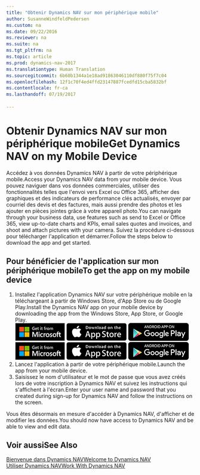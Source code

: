 ```yaml
---
title: "Obtenir Dynamics NAV sur mon périphérique mobile"
author: SusanneWindfeldPedersen
ms.custom: na
ms.date: 09/22/2016
ms.reviewer: na
ms.suite: na
ms.tgt_pltfrm: na
ms.topic: article
ms.prod: dynamics-nav-2017
ms.translationtype: Human Translation
ms.sourcegitcommit: 6b60b1344a1e18ad91863046110df880f75f7c04
ms.openlocfilehash: 12f1c70f4ed4ffd23147887fcedfd15cba5832bf
ms.contentlocale: fr-ca
ms.lasthandoff: 07/19/2017

---
```


# <a name="get-dynamics-nav-on-my-mobile-device"></a><span data-ttu-id="84956-102">Obtenir Dynamics NAV sur mon périphérique mobile</span><span class="sxs-lookup"><span data-stu-id="84956-102">Get Dynamics NAV on my Mobile Device</span></span>
<span data-ttu-id="84956-103">Accédez à vos données Dynamics NAV à partir de votre périphérique mobile.</span><span class="sxs-lookup"><span data-stu-id="84956-103">Access your Dynamics NAV data from your mobile device.</span></span> <span data-ttu-id="84956-104">Vous pouvez naviguer dans vos données commerciales, utiliser des fonctionnalités telles que l'envoi vers Excel ou Office 365, afficher des graphiques et des indicateurs de performance clés actualisés, envoyer par courriel des devis et des factures, mais aussi prendre des photos et les ajouter en pièces jointes grâce à votre appareil photo.</span><span class="sxs-lookup"><span data-stu-id="84956-104">You can navigate through your business data, use features such as send to Excel or Office 365, view up-to-date charts and KPIs, email sales quotes and invoices, and shoot and attach pictures with your camera.</span></span> <span data-ttu-id="84956-105">Suivez la procédure ci-dessous pour télécharger l'application et démarrer.</span><span class="sxs-lookup"><span data-stu-id="84956-105">Follow the steps below to download the app and get started.</span></span>

## <a name="to-get-the-app-on-my-mobile-device"></a><span data-ttu-id="84956-106">Pour bénéficier de l'application sur mon périphérique mobile</span><span class="sxs-lookup"><span data-stu-id="84956-106">To get the app on my mobile device</span></span>
1. <span data-ttu-id="84956-107">Installez l'application Dynamics NAV sur votre périphérique mobile en la téléchargeant à partir de Windows Store, d'App Store ou de Google Play.</span><span class="sxs-lookup"><span data-stu-id="84956-107">Install the Dynamics NAV app on your mobile device by downloading the app from the Windows Store, App Store, or Google Play.</span></span>  
<span data-ttu-id="84956-108">[![Windows Store](./media/install-mobile-app/windowsstore.png)](http://go.microsoft.com/fwlink/?LinkId=734848)
[![App Store](./media/install-mobile-app/appstore.png)](http://go.microsoft.com/fwlink/?LinkId=734847) [![Google Play](./media/install-mobile-app/googleplay.png)](http://go.microsoft.com/fwlink/?LinkId=734849)</span><span class="sxs-lookup"><span data-stu-id="84956-108">[![Windows Store](./media/install-mobile-app/windowsstore.png)](http://go.microsoft.com/fwlink/?LinkId=734848)
[![App Store](./media/install-mobile-app/appstore.png)](http://go.microsoft.com/fwlink/?LinkId=734847) [![Google Play](./media/install-mobile-app/googleplay.png)](http://go.microsoft.com/fwlink/?LinkId=734849)</span></span>  
2. <span data-ttu-id="84956-109">Lancez l'application à partir de votre périphérique mobile.</span><span class="sxs-lookup"><span data-stu-id="84956-109">Launch the app from your mobile device.</span></span>
3. <span data-ttu-id="84956-110">Saisissez le nom d'utilisateur et le mot de passe que vous avez créés lors de votre inscription à Dynamics NAV et suivez les instructions qui s'affichent à l'écran.</span><span class="sxs-lookup"><span data-stu-id="84956-110">Enter your user name and password that you created during sign-up for Dynamics NAV and follow the instructions on the screen.</span></span>

<span data-ttu-id="84956-111">Vous êtes désormais en mesure d'accéder à Dynamics NAV, d'afficher et de modifier les données.</span><span class="sxs-lookup"><span data-stu-id="84956-111">You should now have access to Dynamics NAV and be able to view and edit data.</span></span>

## <a name="see-also"></a><span data-ttu-id="84956-112">Voir aussi</span><span class="sxs-lookup"><span data-stu-id="84956-112">See Also</span></span>
[<span data-ttu-id="84956-113">Bienvenue dans Dynamics NAV</span><span class="sxs-lookup"><span data-stu-id="84956-113">Welcome to Dynamics NAV</span></span>](across-get-started.md)  
[<span data-ttu-id="84956-114">Utiliser Dynamics NAV</span><span class="sxs-lookup"><span data-stu-id="84956-114">Work With Dynamics NAV</span></span>](ui-work-product.md)  

